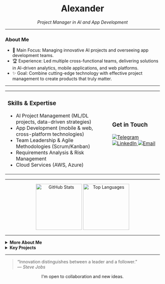 <div align="center">

  <h1><strong>Alexander</strong></h1>
  <p><em>Project Manager in AI and App Development</em></p>
</div>

---

### About Me

- 🎯 Main Focus: Managing innovative AI projects and overseeing app development teams.
- 🏆 Experience: Led multiple cross-functional teams, delivering solutions in AI-driven analytics, mobile applications, and web platforms.
- ✨ Goal: Combine cutting-edge technology with effective project management to create products that truly matter.

---

<table>
  <tr>
    <td>
      <h3>Skills & Expertise</h3>
      <ul>
        <li>AI Project Management (ML/DL projects, data-driven strategies)</li>
        <li>App Development (mobile & web, cross-platform technologies)</li>
        <li>Team Leadership & Agile Methodologies (Scrum/Kanban)</li>
        <li>Requirements Analysis & Risk Management</li>
        <li>Cloud Services (AWS, Azure)</li>
      </ul>
    </td>
    <td>
      <h3>Get in Touch</h3>
      <p>
        <a href="https://t.me/nrxnpc" target="_blank">
          <img src="https://img.shields.io/badge/Telegram-2CA5E0?style=flat-square&logo=telegram&logoColor=white" alt="Telegram"/>
        </a>
        <a href="https://www.linkedin.com/in/alexander-pestryakov-36914095/" target="_blank">
          <img src="https://img.shields.io/badge/LinkedIn-0077B5?style=flat-square&logo=linkedin&logoColor=white" alt="LinkedIn"/>
        </a>
        <a href="mailto:ifyou555@im666.ru" target="_blank">
          <img src="https://img.shields.io/badge/Email-0078D4?style=flat-square&logo=microsoft-outlook&logoColor=white" alt="Email"/>
        </a>
      </p>
    </td>
  </tr>
</table>

---

<div align="center">
  <img height="150em" src="https://github-readme-stats.vercel.app/api?username=nrxnpc&show_icons=true&hide_border=true&theme=graywhite&count_private=true" alt="GitHub Stats"/>
  <img height="150em" src="https://github-readme-stats.vercel.app/api/top-langs/?username=nrxnpc&layout=compact&hide_border=true&theme=graywhite" alt="Top Languages"/>
</div>

---

<details>
  <summary><b>More About Me</b></summary>
  <br/>
  <ul>
    <li>Currently managing a team at <strong>Argo Tech.</strong>, delivering AI-powered applications and data analytics tools.</li>
    <li>Passionate about bridging technical expertise with clear, results-driven leadership.</li>
    <li>Love exploring new frontiers in AI, from computer vision to NLP, and mentoring junior developers.</li>
    <li>Outside of work, I enjoy reading about innovation and traveling to tech conferences around the world.</li>
  </ul>
</details>

<details>
  <summary><b>Key Projects</b></summary>
  <br/>
  <ul>
    <li><a href="https://github.com/nrxnpc/ai-insights"><strong>AI Insights</strong></a>: A platform that analyzes business metrics using ML models.</li>
    <li><a href="https://github.com/nrxnpc/mobile-launchpad"><strong>Mobile Launchpad</strong></a>: A suite of apps designed to streamline project onboarding.</li>
    <li><a href="https://github.com/nrxnpc/vision-toolkit"><strong>Vision Toolkit</strong></a>: Computer vision modules for real-time object detection.</li>
  </ul>
</details>

---

> “Innovation distinguishes between a leader and a follower.”  
> — *Steve Jobs*

<p align="center">I'm open to collaboration and new ideas.</p>
